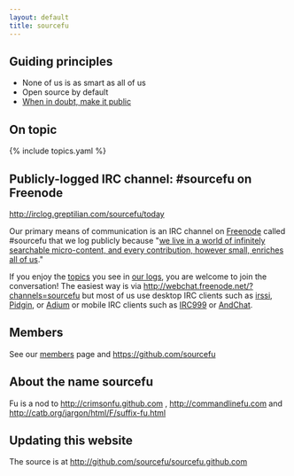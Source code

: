 ```yaml
---
layout: default
title: sourcefu
---
```

## Guiding principles

* None of us is as smart as all of us
* Open source by default
* [When in doubt, make it public](http://www.codinghorror.com/blog/2007/04/when-in-doubt-make-it-public.html)

## On topic

{% include topics.yaml %}

## Publicly-logged IRC channel: #sourcefu on Freenode

http://irclog.greptilian.com/sourcefu/today

Our primary means of communication is an IRC channel on [Freenode](http://freenode.net) called #sourcefu that we log publicly because "[we live in a world of infinitely searchable micro-content, and every contribution, however small, enriches all of us](http://www.codinghorror.com/blog/2007/04/when-in-doubt-make-it-public.html)."

If you enjoy the [topics](topics) you see in [our logs][logs], you are welcome to join the conversation!  The easiest way is via http://webchat.freenode.net/?channels=sourcefu but most of us use desktop IRC clients such as [irssi](http://www.irssi.org), [Pidgin](http://www.pidgin.im), or [Adium](http://adium.im) or mobile IRC clients such as [IRC999](http://itunes.apple.com/us/app/irc999/id360698285?mt=8) or [AndChat](https://play.google.com/store/apps/details?id=net.andchat&hl=en).

## Members

See our [members](members) page and https://github.com/sourcefu

## About the name sourcefu

Fu is a nod to http://crimsonfu.github.com , http://commandlinefu.com and http://catb.org/jargon/html/F/suffix-fu.html

## Updating this website

The source is at http://github.com/sourcefu/sourcefu.github.com 

[logs]: http://irclog.greptilian.com/sourcefu
